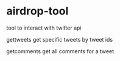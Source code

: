 # airdrop-tool
tool to interact with twitter api

gettweets
	get specific tweets by tweet ids

getcomments
	get all comments for a tweet